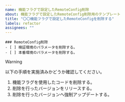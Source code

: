 ```yaml
---
name: 機能フラグで設定したRemoteConfig削除
about: 機能フラグで設定したRemoteConfig削除用のテンプレート
title: "〇〇機能フラグで設定したRemoteConfigを削除する"
labels: refactor
assignees: ""
---
```


```[tasklist]
### RemoteConfig削除
- [ ] 検証環境のパラメータを削除する。
- [ ] 本番環境のパラメータを削除する。
```

> [!WARNING]
> 以下の手順を実施済みかどうか確認してください。
>
> 1. 機能フラグを使用したコードを削除する。
> 2. 削除を行ったバージョンをリリースする。
> 3. 削除を行ったバージョンへ強制アップデートする。
